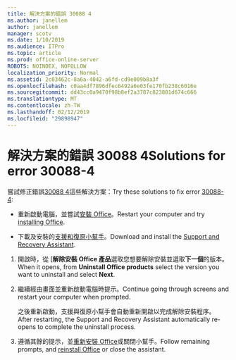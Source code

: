 ```yaml
---
title: 解決方案的錯誤 30088 4
ms.author: janellem
author: janellem
manager: scotv
ms.date: 1/10/2019
ms.audience: ITPro
ms.topic: article
ms.prod: office-online-server
ROBOTS: NOINDEX, NOFOLLOW
localization_priority: Normal
ms.assetid: 2c03462c-8a6a-4042-a6fd-cd9e009b8a3f
ms.openlocfilehash: c0aa4df7896dfec6492a6e03fe170fb238c6016e
ms.sourcegitcommit: dd43cc0a9470f98b8ef2a3787c823801d674c666
ms.translationtype: MT
ms.contentlocale: zh-TW
ms.lasthandoff: 02/12/2019
ms.locfileid: "29898947"
---
```

# <a name="solutions-for-error-30088-4"></a><span data-ttu-id="a44c3-102">解決方案的錯誤 30088 4</span><span class="sxs-lookup"><span data-stu-id="a44c3-102">Solutions for error 30088-4</span></span>


<span data-ttu-id="a44c3-103">嘗試修正錯誤[30088 4](https://support.office.com/article/d5df89a9-0507-4b4c-92f9-22f457e630aa?wt.mc_id=Alchemy_ClientDIA)這些解決方案：</span><span class="sxs-lookup"><span data-stu-id="a44c3-103">Try these solutions to fix error [30088-4](https://support.office.com/article/d5df89a9-0507-4b4c-92f9-22f457e630aa?wt.mc_id=Alchemy_ClientDIA):</span></span>
  
- <span data-ttu-id="a44c3-104">重新啟動電腦，並嘗試[安裝 Office](https://portal.office.com/OLS/MySoftware.aspx)。</span><span class="sxs-lookup"><span data-stu-id="a44c3-104">Restart your computer and try [installing Office](https://portal.office.com/OLS/MySoftware.aspx).</span></span>
    
- <span data-ttu-id="a44c3-105">下載及安裝的[支援和復原小幫手](https://aka.ms/SARA-OfficeUninstall-Alchemy)。</span><span class="sxs-lookup"><span data-stu-id="a44c3-105">Download and install the [Support and Recovery Assistant](https://aka.ms/SARA-OfficeUninstall-Alchemy).</span></span>
    
1. <span data-ttu-id="a44c3-106">開啟時，從 [**解除安裝 Office 產品**選取您想要解除安裝並選取**下一個**的版本。</span><span class="sxs-lookup"><span data-stu-id="a44c3-106">When it opens, from **Uninstall Office products** select the version you want to uninstall and select **Next**.</span></span> 
    
2. <span data-ttu-id="a44c3-107">繼續經由畫面並重新啟動電腦時提示。</span><span class="sxs-lookup"><span data-stu-id="a44c3-107">Continue going through screens and restart your computer when prompted.</span></span>
    
    <span data-ttu-id="a44c3-108">之後重新啟動，支援與復原小幫手會自動重新開啟以完成解除安裝程序。</span><span class="sxs-lookup"><span data-stu-id="a44c3-108">After restarting, the Support and Recovery Assistant automatically re-opens to complete the uninstall process.</span></span>
    
3. <span data-ttu-id="a44c3-109">遵循其餘的提示，並[重新安裝 Office](https://portal.office.com/OLS/MySoftware.aspx)或關閉小幫手。</span><span class="sxs-lookup"><span data-stu-id="a44c3-109">Follow remaining prompts, and [reinstall Office](https://portal.office.com/OLS/MySoftware.aspx) or close the assistant.</span></span> 
    

